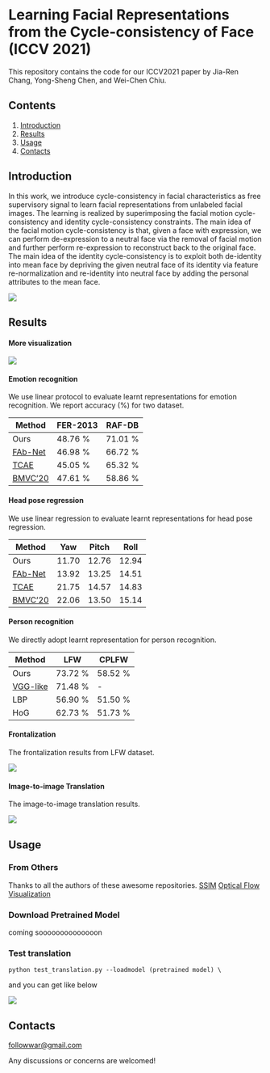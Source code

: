 # Learning Facial Representations from the Cycle-consistency of Face (ICCV 2021)

This repository contains the code for our ICCV2021 paper by Jia-Ren Chang, Yong-Sheng Chen, and Wei-Chen Chiu.

## Contents

1. [Introduction](#introduction)
2. [Results](#results)
3. [Usage](#usage)
4. [Contacts](#contacts)

## Introduction
In this work, we introduce cycle-consistency in facial characteristics as free supervisory signal to learn facial representations from unlabeled facial images. The learning is realized by superimposing the facial motion cycle-consistency and identity cycle-consistency constraints. The main idea of the facial motion cycle-consistency is that, given a face with expression, we can perform de-expression to a neutral face via the removal of facial motion and further perform re-expression to reconstruct back to the original face. The main idea of the identity cycle-consistency is to exploit both de-identity into mean face by depriving the given neutral face of its identity via feature re-normalization and re-identity into neutral face by adding the personal attributes to the mean face.

<img align="center" src="https://user-images.githubusercontent.com/11732099/128152906-4ebc6711-7fc0-431a-9145-4b2c7f12a7fb.png">

## Results

#### More visualization

<img align="center" src="https://user-images.githubusercontent.com/11732099/128154030-7936207d-a8f2-4a57-80e2-f5565515de00.png">

#### Emotion recognition

We use linear protocol to evaluate learnt representations for emotion recognition. We report accuracy (%) for two dataset.

| Method | FER-2013 | RAF-DB |
|---|---|---|
| Ours | 48.76 % | 71.01 % |
| [FAb-Net](https://arxiv.org/abs/1808.06882) | 46.98 % | 66.72 % |
| [TCAE](https://openaccess.thecvf.com/content_CVPR_2019/papers/Li_Self-Supervised_Representation_Learning_From_Videos_for_Facial_Action_Unit_Detection_CVPR_2019_paper.pdf) | 45.05 % | 65.32 % |
| [BMVC’20](https://www.bmvc2020-conference.com/assets/papers/0861.pdf) | 47.61 % | 58.86 % |

#### Head  pose  regression

We use linear regression to evaluate learnt representations for head pose regression.

| Method | Yaw | Pitch | Roll |
|---|---|---|---|
| Ours | 11.70 | 12.76 | 12.94 |
| [FAb-Net](https://arxiv.org/abs/1808.06882) | 13.92 | 13.25 | 14.51 |
| [TCAE](https://openaccess.thecvf.com/content_CVPR_2019/papers/Li_Self-Supervised_Representation_Learning_From_Videos_for_Facial_Action_Unit_Detection_CVPR_2019_paper.pdf) | 21.75 | 14.57 | 14.83 |
| [BMVC’20](https://www.bmvc2020-conference.com/assets/papers/0861.pdf) | 22.06 | 13.50 | 15.14 |


#### Person recognition

We directly adopt learnt representation for person recognition.

| Method | LFW | CPLFW |
|---|---|---|
| Ours | 73.72 % | 58.52 % |
| [VGG-like](https://arxiv.org/abs/1803.01260) | 71.48 % | - |
| LBP | 56.90 % | 51.50 % |
| HoG | 62.73 % | 51.73 % |

#### Frontalization

The frontalization results from LFW dataset. 

<img align="center" src="https://user-images.githubusercontent.com/11732099/128305185-0020f0b8-7a90-4394-b71d-35a95a05bec2.png">


#### Image-to-image Translation

The image-to-image translation results. 

<img align="center" src="https://user-images.githubusercontent.com/11732099/128305387-fbd9c7c6-6431-43c1-9109-9e766d065cda.png">


## Usage

### From Others

Thanks to all the authors of these awesome repositories.
[SSIM](https://github.com/Po-Hsun-Su/pytorch-ssim)
[Optical Flow Visualization](https://github.com/tomrunia/OpticalFlow_Visualization)

### Download Pretrained Model

coming soooooooooooooon

### Test translation

```
python test_translation.py --loadmodel (pretrained model) \
```

and you can get like below

<img align="center" src="https://github.com/JiaRenChang/FaceCycle/blob/master/Test_translation/translation0.png">


## Contacts
followwar@gmail.com

Any discussions or concerns are welcomed!

